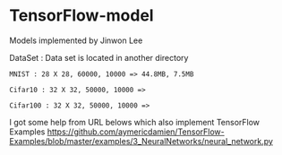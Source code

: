 # TensorFlow-model
Models implemented by Jinwon Lee

DataSet :
    Data set is located in another directory

    MNIST : 28 X 28, 60000, 10000 => 44.8MB, 7.5MB

    Cifar10 : 32 X 32, 50000, 10000 => 

    Cifar100 : 32 X 32, 50000, 10000 =>




I got some help from URL belows which also implement TensorFlow Examples
https://github.com/aymericdamien/TensorFlow-Examples/blob/master/examples/3_NeuralNetworks/neural_network.py
